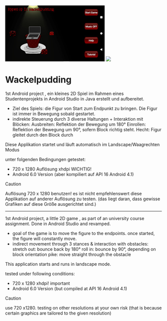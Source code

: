 ![](https://github.com/kurtstrik/Wackelpudding/blob/master/app/src/main/res/drawable/screen2.jpg)
![](https://github.com/kurtstrik/Wackelpudding/blob/master/app/src/main/res/drawable/smallest.gif)

# Wackelpudding
1st Android project , ein kleines 2D Spiel im Rahmen eines Studentenprojekts in Android Studio in Java erstellt und aufbereitet.

- Ziel des Spiels: die Figur von Start zum Endpunkt zu bringen. Die Figur ist immer in Bewegung sobald gestartet. 
- indirekte Steuerung durch 3 diverse Haltungen + Interaktion mit Blöcken:
Ausbreiten: Reflektion der Bewegung um 180°
Einrollen: Reflektion der Bewegung um 90°, sofern Block richtig steht.
Hecht: Figur gleitet durch den Block durch

Diese Applikation startet und läuft automatisch im Landscape/Waagrechten Modus

unter folgenden Bedingungen getestet:

- 720 x 1280 Auflösung xhdpi WICHTIG!
- Android 6.0 Version (aber kompiliert auf API 16 Android 4.1)

> [!CAUTION]
Auflösung 720 x 1280 benutzen!
es ist nicht empfehlenswert diese Applikation auf anderer Auflösung zu testen.
(das liegt daran, dass gewisse Grafiken auf diese Größe ausgerichtet sind.)

-------------------------------------
1st Android project, a little 2D game , as part of an university course assignment. Done in Android Studio and revamped.

- goal of the game is to move the figure to the endpoints. once started, the figure will constantly move.
- indirect movement through 3 stances & interaction with obstacles:
stretch out: bounce back by 180°
roll in: bounce by 90°, depending on block orientation
pike: move straight through the obstacle


This application starts and runs in landscape mode.

tested under following conditions:

- 720 x 1280 xhdpi! important
- Android 6.0 Version (but compiled at API 16 Android 4.1)

> [!CAUTION]
use 720 x1280. testing on other resolutions at your own risk (that is because certain graphics are tailored to the given resolution)
